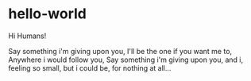 # hello-world

Hi Humans!

Say something i'm giving upon you,
I'll be the one if you want me to,
Anywhere i would follow you,
Say something i'm giving upon you,
and i,
feeling so small,
but i could be,
for nothing at all...
